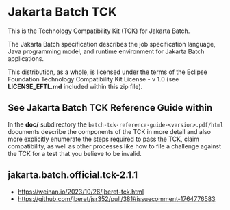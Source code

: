 # Jakarta Batch TCK 

This is the Technology Compatibility Kit (TCK) for Jakarta Batch.  

The Jakarta Batch specification describes the job specification language,
Java programming model, and runtime environment for Jakarta Batch applications.

This distribution, as a whole, is licensed under the terms of the Eclipse Foundation Technology Compatibility Kit License - v 1.0 (see **LICENSE_EFTL.md** included within this zip file).

## See Jakarta Batch TCK Reference Guide within

In the **doc/** subdirectory the `batch-tck-reference-guide-<version>.pdf/html` documents describe the components of the TCK in more detail and also more explicitly enumerate the steps required to pass the TCK, claim compatibility, as well as other processes like how to file a challenge against the TCK for a test that you believe to be invalid.

## jakarta.batch.official.tck-2.1.1

- https://weinan.io/2023/10/26/jberet-tck.html
- https://github.com/jberet/jsr352/pull/381#issuecomment-1764776583
